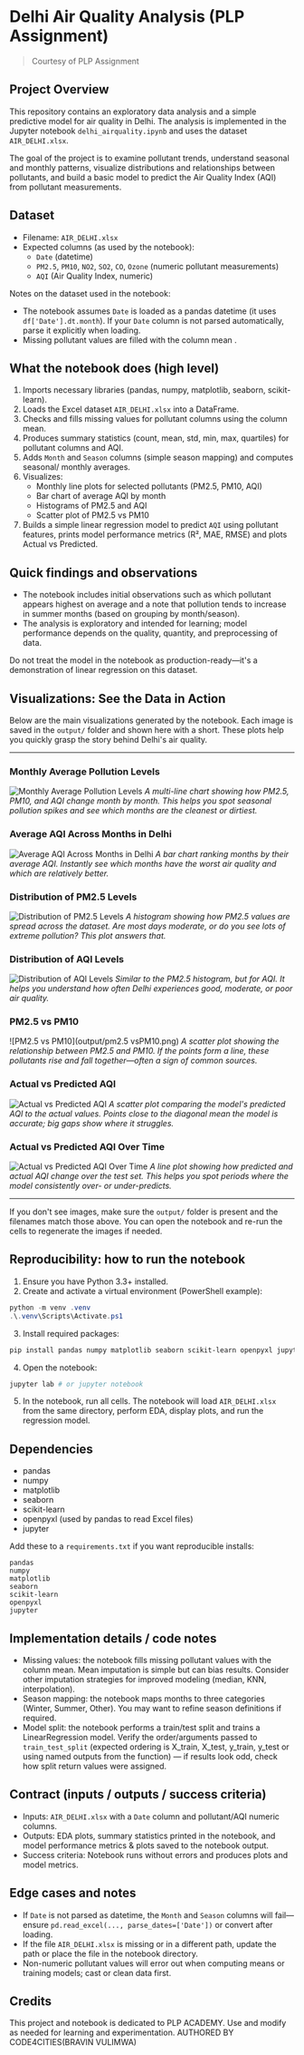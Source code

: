 # Delhi Air Quality Analysis (PLP Assignment)

> Courtesy of PLP Assignment

## Project Overview

This repository contains an exploratory data analysis and a simple predictive model for air quality in Delhi. The analysis is implemented in the Jupyter notebook `delhi_airquality.ipynb` and uses the dataset `AIR_DELHI.xlsx`.

The goal of the project is to examine pollutant trends, understand seasonal and monthly patterns, visualize distributions and relationships between pollutants, and build a basic model to predict the Air Quality Index (AQI) from pollutant measurements.

## Dataset

- Filename: `AIR_DELHI.xlsx`
- Expected columns (as used by the notebook):
  - `Date` (datetime)
  - `PM2.5`, `PM10`, `NO2`, `SO2`, `CO`, `Ozone` (numeric pollutant measurements)
  - `AQI` (Air Quality Index, numeric)

Notes on the dataset used in the notebook:
- The notebook assumes `Date` is loaded as a pandas datetime (it uses `df['Date'].dt.month`). If your `Date` column is not parsed automatically, parse it explicitly when loading.
- Missing pollutant values are filled with the column mean .

## What the notebook does (high level)

1. Imports necessary libraries (pandas, numpy, matplotlib, seaborn, scikit-learn).
2. Loads the Excel dataset `AIR_DELHI.xlsx` into a DataFrame.
3. Checks and fills missing values for pollutant columns using the column mean.
4. Produces summary statistics (count, mean, std, min, max, quartiles) for pollutant columns and AQI.
5. Adds `Month` and `Season` columns (simple season mapping) and computes seasonal/ monthly averages.
6. Visualizes:
   - Monthly line plots for selected pollutants (PM2.5, PM10, AQI)
   - Bar chart of average AQI by month
   - Histograms of PM2.5 and AQI
   - Scatter plot of PM2.5 vs PM10
7. Builds a simple linear regression model to predict `AQI` using pollutant features, prints model performance metrics (R², MAE, RMSE) and plots Actual vs Predicted.

## Quick findings and observations

- The notebook includes initial observations such as which pollutant appears highest on average and a note that pollution tends to increase in summer months (based on grouping by month/season).
- The analysis is exploratory and intended for learning; model performance depends on the quality, quantity, and preprocessing of data.

Do not treat the model in the notebook as production-ready—it's a demonstration of linear regression on this dataset.

## Visualizations: See the Data in Action

Below are the main visualizations generated by the notebook. Each image is saved in the `output/` folder and shown here with a short. These plots help you quickly grasp the story behind Delhi's air quality.

---

### Monthly Average Pollution Levels
![Monthly Average Pollution Levels](output/monthy_average_pollution_levels.png)
*A multi-line chart showing how PM2.5, PM10, and AQI change month by month. This helps you spot seasonal pollution spikes and see which months are the cleanest or dirtiest.*

### Average AQI Across Months in Delhi
![Average AQI Across Months in Delhi](output/Average_aqi_in_Delhi.png)
*A bar chart ranking months by their average AQI. Instantly see which months have the worst air quality and which are relatively better.*

### Distribution of PM2.5 Levels
![Distribution of PM2.5 Levels](output/Distribution_of_PM2.5_levels.png)
*A histogram showing how PM2.5 values are spread across the dataset. Are most days moderate, or do you see lots of extreme pollution? This plot answers that.*

### Distribution of AQI Levels
![Distribution of AQI Levels](output/Distribution_of_aqi_levels.png)
*Similar to the PM2.5 histogram, but for AQI. It helps you understand how often Delhi experiences good, moderate, or poor air quality.*

### PM2.5 vs PM10
![PM2.5 vs PM10](output/pm2.5 vsPM10.png)
*A scatter plot showing the relationship between PM2.5 and PM10. If the points form a line, these pollutants rise and fall together—often a sign of common sources.*

### Actual vs Predicted AQI
![Actual vs Predicted AQI](output/Actual_vs_Predicted_aqi.png)
*A scatter plot comparing the model's predicted AQI to the actual values. Points close to the diagonal mean the model is accurate; big gaps show where it struggles.*

### Actual vs Predicted AQI Over Time
![Actual vs Predicted AQI Over Time](output/Actual_vs_predicted_levels.png)
*A line plot showing how predicted and actual AQI change over the test set. This helps you spot periods where the model consistently over- or under-predicts.*

---

If you don't see images, make sure the `output/` folder is present and the filenames match those above. You can open the notebook and re-run the cells to regenerate the images if needed.

## Reproducibility: how to run the notebook

1. Ensure you have Python 3.3+ installed.
2. Create and activate a virtual environment (PowerShell example):

```powershell
python -m venv .venv
.\.venv\Scripts\Activate.ps1
```

3. Install required packages:

```powershell
pip install pandas numpy matplotlib seaborn scikit-learn openpyxl jupyter
```

4. Open the notebook:

```powershell
jupyter lab # or jupyter notebook
```

5. In the notebook, run all cells. The notebook will load `AIR_DELHI.xlsx` from the same directory, perform EDA, display plots, and run the regression model.

## Dependencies

- pandas
- numpy
- matplotlib
- seaborn
- scikit-learn
- openpyxl (used by pandas to read Excel files)
- jupyter

Add these to a `requirements.txt` if you want reproducible installs:

```
pandas
numpy
matplotlib
seaborn
scikit-learn
openpyxl
jupyter
```

## Implementation details / code notes

- Missing values: the notebook fills missing pollutant values with the column mean. Mean imputation is simple but can bias results. Consider other imputation strategies for improved modeling (median, KNN, interpolation).
- Season mapping: the notebook maps months to three categories (Winter, Summer, Other). You may want to refine season definitions if required.
- Model split: the notebook performs a train/test split and trains a LinearRegression model. Verify the order/arguments passed to `train_test_split` (expected ordering is X_train, X_test, y_train, y_test or using named outputs from the function) — if results look odd, check how split return values were assigned.

## Contract (inputs / outputs / success criteria)

- Inputs: `AIR_DELHI.xlsx` with a `Date` column and pollutant/AQI numeric columns.
- Outputs: EDA plots, summary statistics printed in the notebook, and model performance metrics & plots saved to the notebook output.
- Success criteria: Notebook runs without errors and produces plots and model metrics.

## Edge cases and notes

- If `Date` is not parsed as datetime, the `Month` and `Season` columns will fail—ensure `pd.read_excel(..., parse_dates=['Date'])` or convert after loading.
- If the file `AIR_DELHI.xlsx` is missing or in a different path, update the path or place the file in the notebook directory.
- Non-numeric pollutant values will error out when computing means or training models; cast or clean data first.

## Credits

This project and notebook is dedicated to PLP ACADEMY. Use and modify as needed for learning and experimentation. AUTHORED BY CODE4CITIES(BRAVIN VULIMWA)

